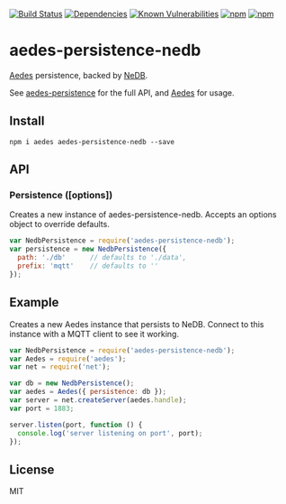[![Build Status](https://img.shields.io/travis/ovhemert/aedes-persistence-nedb.svg)](https://travis-ci.org/ovhemert/aedes-persistence-nedb)
[![Dependencies](https://img.shields.io/david/ovhemert/aedes-persistence-nedb.svg)]()
[![Known Vulnerabilities](https://snyk.io/test/npm/aedes-persistence-nedb/badge.svg)](https://snyk.io/test/npm/aedes-persistence-nedb)
[![npm](https://img.shields.io/npm/v/aedes-persistence-nedb.svg)]()
[![npm](https://img.shields.io/npm/dm/aedes-persistence-nedb.svg)]()

# aedes-persistence-nedb

[Aedes][aedes] persistence, backed by [NeDB][nedb].

See [aedes-persistence][persistence] for the full API, and [Aedes][aedes] for usage.

## Install

```
npm i aedes aedes-persistence-nedb --save
```

## API

### Persistence ([options])

Creates a new instance of aedes-persistence-nedb.
Accepts an options object to override defaults.

```js
var NedbPersistence = require('aedes-persistence-nedb');
var persistence = new NedbPersistence({
  path: './db'      // defaults to './data',
  prefix: 'mqtt'    // defaults to ''
});
```

## Example

Creates a new Aedes instance that persists to NeDB. Connect to this instance with a MQTT client to see it working.

```js
var NedbPersistence = require('aedes-persistence-nedb');
var Aedes = require('aedes');
var net = require('net');

var db = new NedbPersistence();
var aedes = Aedes({ persistence: db });
var server = net.createServer(aedes.handle);
var port = 1883;

server.listen(port, function () {
  console.log('server listening on port', port);
});
```

## License

MIT

[aedes]: https://github.com/mcollina/aedes
[persistence]: https://github.com/mcollina/aedes-persistence
[nedb]: https://github.com/louischatriot/nedb
